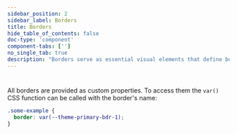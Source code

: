 ```yaml
---
sidebar_position: 2
sidebar_label: Borders
title: Borders
hide_table_of_contents: false
doc-type: 'component'
component-tabs: ['']
no_single_tab: true
description: "Borders serve as essential visual elements that define boundaries, create structure, and enhance the clarity of user interfaces."
---
```


# 

All borders are provided as custom properties.
To access them the `var()` CSS function can be called with the border's name:

```css
.some-example {
  border: var(--theme-primary-bdr-1);
}
```
